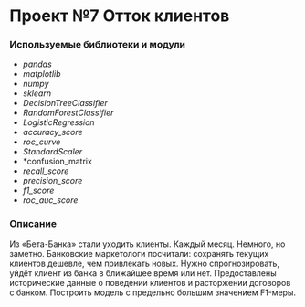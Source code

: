 # Проект №7 Отток клиентов

### **Используемые библиотеки и модули**
 - *pandas*
 - *matplotlib*
 - *numpy*
 - *sklearn*
 - *DecisionTreeClassifier*
 - *RandomForestClassifier*
 - *LogisticRegression*
 - *accuracy_score*
 - *roc_curve*
 - *StandardScaler*
 - *confusion_matrix
 - *recall_score*
 - *precision_score*
 - *f1_score*
 - *roc_auc_score*


### **Описание**

Из «Бета-Банка» стали уходить клиенты. Каждый месяц. Немного, но заметно. Банковские маркетологи посчитали: сохранять текущих клиентов дешевле, чем привлекать новых.
Нужно спрогнозировать, уйдёт клиент из банка в ближайшее время или нет. Предоставлены исторические данные о поведении клиентов и расторжении договоров с банком.
Построить модель с предельно большим значением F1-меры.
